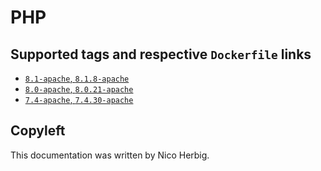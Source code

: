 # PHP

## Supported tags and respective `Dockerfile` links

 * [`8.1-apache`, `8.1.8-apache`](https://github.com/nicoherbigio/docker-php/blob/main/8.1/debian/apache/default/Dockerfile)
 * [`8.0-apache`, `8.0.21-apache`](https://github.com/nicoherbigio/docker-php/blob/main/8.0/debian/apache/default/Dockerfile)
 * [`7.4-apache`, `7.4.30-apache`](https://github.com/nicoherbigio/docker-php/blob/main/7.4/debian/apache/default/Dockerfile)

## Copyleft

This documentation was written by Nico Herbig.
